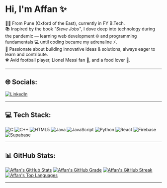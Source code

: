 # Hi, I'm Affan ✨

👨‍💻 From Pune (Oxford of the East), currently in FY B.Tech.  
📚 Inspired by the book *"Steve Jobs"*, I dove deep into technology during the pandemic — learning web development 🌐 and programming fundamentals 💻 until coding became my adrenaline ⚡.  
🚀 Passionate about building innovative ideas & solutions, always eager to learn and contribute.  
⚽ Avid football player, Lionel Messi fan 🐐, and a food lover 🍕.

---

## 🌐 Socials:
[![LinkedIn](https://img.shields.io/badge/LinkedIn-0077B5?style=for-the-badge&logo=linkedin&logoColor=white)](https://linkedin.com/in/affan-shaikh-3403b9343)

---

## 💻 Tech Stack:
![C](https://img.shields.io/badge/c-%2300599C.svg?style=for-the-badge&logo=c&logoColor=white)
![C++](https://img.shields.io/badge/c++-%2300599C.svg?style=for-the-badge&logo=c%2B%2B&logoColor=white)
![HTML5](https://img.shields.io/badge/html5-%23E34F26.svg?style=for-the-badge&logo=html5&logoColor=white)
![Java](https://img.shields.io/badge/java-%23ED8B00.svg?style=for-the-badge&logo=java&logoColor=white)
![JavaScript](https://img.shields.io/badge/javascript-%23323330.svg?style=for-the-badge&logo=javascript&logoColor=%23F7DF1E)
![Python](https://img.shields.io/badge/python-3670A0?style=for-the-badge&logo=python&logoColor=ffdd54)
![React](https://img.shields.io/badge/react-%2320232a.svg?style=for-the-badge&logo=react&logoColor=%2361DAFB)
![Firebase](https://img.shields.io/badge/firebase-%23039BE5.svg?style=for-the-badge&logo=firebase)
![Supabase](https://img.shields.io/badge/Supabase-3ECF8E?style=for-the-badge&logo=supabase&logoColor=white)

---

## 📊 GitHub Stats:
[![Affan's GitHub Stats](https://github-profile-summary-cards.vercel.app/api/cards/profile-details?username=AffanShaikh726&theme=github_dark)](https://github.com/AffanShaikh726)
[![Affan's GitHub Grade](https://github-profile-summary-cards.vercel.app/api/cards/stats?username=AffanShaikh726&theme=github_dark)](https://github.com/AffanShaikh726)
[![Affan's GitHub Streak](https://github-readme-streak-stats.herokuapp.com/?user=AffanShaikh726&theme=dark&hide_border=false)](https://github.com/AffanShaikh726)
[![Affan's Top Languages](https://github-profile-summary-cards.vercel.app/api/cards/repos-per-language?username=AffanShaikh726&theme=github_dark)](https://github.com/AffanShaikh726)

---
